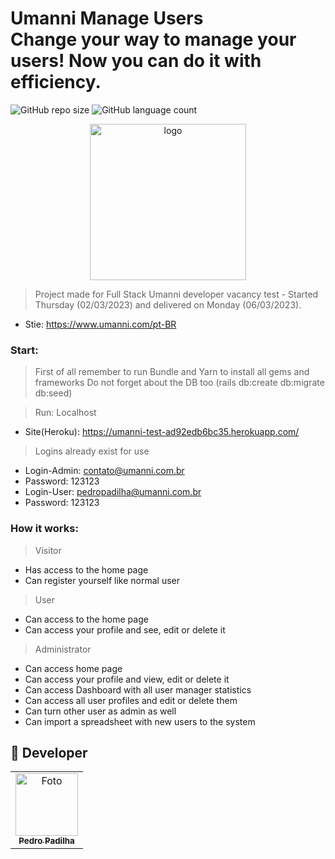 # Umanni Manage Users<br>Change your way to manage your users! Now you can do it with efficiency.

![GitHub repo size](https://img.shields.io/github/repo-size/umanni/Fullstack-Developer?style=for-the-badge)
![GitHub language count](https://img.shields.io/github/languages/count/umanni/Fullstack-Developer?style=for-the-badge)

<div align="center">
<img src="https://www.umanni.com/assets/umanni.svg" width="250px" alt="logo">
</div>

> Project made for Full Stack Umanni developer vacancy test - Started Thursday (02/03/2023) and delivered on Monday (06/03/2023).
- Stie: https://www.umanni.com/pt-BR 

### Start:

> First of all remember to run Bundle and Yarn to install all gems and frameworks
> Do not forget about the DB too (rails db:create db:migrate db:seed)

> Run: Localhost <br>
- Site(Heroku): https://umanni-test-ad92edb6bc35.herokuapp.com/

> Logins already exist for use
- Login-Admin: contato@umanni.com.br <br>
- Password: 123123 <br>
- Login-User: pedropadilha@umanni.com.br <br>
- Password: 123123 <br>

### How it works:

> Visitor
- Has access to the home page
- Can register yourself like normal user

> User
- Can access to the home page
- Can access your profile and see, edit or delete it

> Administrator
- Can access home page
- Can access your profile and view, edit or delete it
- Can access Dashboard with all user manager statistics
- Can access all user profiles and edit or delete them
- Can turn other user as admin as well
- Can import a spreadsheet with new users to the system

## 🤝 Developer

<table>
  <tr>
    <td align="center">
      <a href="https://github.com/pedrofonsecapadilha">
        <img src="https://avatars.githubusercontent.com/u/113715845?v=4" width="100px;" alt="Foto"/><br>
        <sub>
          <b>Pedro Padilha</b>
        </sub>
      </a>
    </td>
  </tr>
</table>
